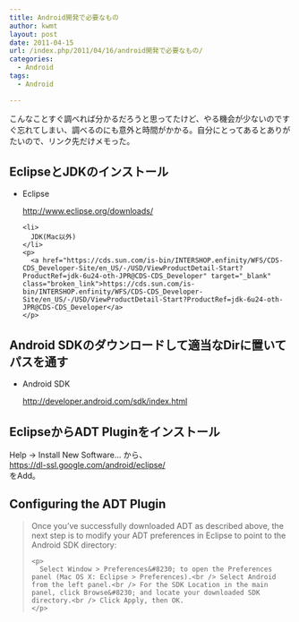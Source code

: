 ```yaml
---
title: Android開発で必要なもの
author: kwmt
layout: post
date: 2011-04-15
url: /index.php/2011/04/16/android開発で必要なもの/
categories:
  - Android
tags:
  - Android

---
```

こんなことすぐ調べれば分かるだろうと思ってたけど、やる機会が少ないのですぐ忘れてしまい、調べるのにも意外と時間がかかる。自分にとってあるとありがたいので、リンク先だけメモった。

<div class="section">
  <h2 class="section">
    EclipseとJDKのインストール
  </h2>
  
  <ul>
    <li>
      Eclipse
    </li>
    <p>
      <a href="http://www.eclipse.org/downloads/" target="_blank">http://www.eclipse.org/downloads/</a>
    </p>
    
    <li>
      JDK(Mac以外)
    </li>
    <p>
      <a href="https://cds.sun.com/is-bin/INTERSHOP.enfinity/WFS/CDS-CDS_Developer-Site/en_US/-/USD/ViewProductDetail-Start?ProductRef=jdk-6u24-oth-JPR@CDS-CDS_Developer" target="_blank" class="broken_link">https://cds.sun.com/is-bin/INTERSHOP.enfinity/WFS/CDS-CDS_Developer-Site/en_US/-/USD/ViewProductDetail-Start?ProductRef=jdk-6u24-oth-JPR@CDS-CDS_Developer</a>
    </p>
  </ul>
</div>

<div class="section">
  <h2 class="section">
    Android SDKのダウンロードして適当なDirに置いてパスを通す
  </h2>
  
  <ul>
    <li>
      Android SDK
    </li>
    <p>
      <a href="http://developer.android.com/sdk/index.html" target="_blank">http://developer.android.com/sdk/index.html</a>
    </p>
  </ul>
</div>

<div class="section">
  <h2 class="section">
    EclipseからADT Pluginをインストール
  </h2>
  
  <p>
    Help → Install New Software&#8230; から、<br /> <a href="https://dl-ssl.google.com/android/eclipse/" target="_blank">https://dl-ssl.google.com/android/eclipse/</a><br /> をAdd。
  </p>
</div>

<div class="section">
  <h2 class="section">
    Configuring the ADT Plugin
  </h2>
  
  <blockquote>
    <p>
      Once you&#8217;ve successfully downloaded ADT as described above, the next step is to modify your ADT preferences in Eclipse to point to the Android SDK directory:
    </p>
    
    <p>
      Select Window > Preferences&#8230; to open the Preferences panel (Mac OS X: Eclipse > Preferences).<br /> Select Android from the left panel.<br /> For the SDK Location in the main panel, click Browse&#8230; and locate your downloaded SDK directory.<br /> Click Apply, then OK.
    </p>
  </blockquote>
</div>